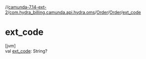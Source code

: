 //[camunda-7.14-ext-2](../../../../index.md)/[com.hydra_billing.camunda.api.hydra.oms](../../index.md)/[Order](../index.md)/[Order](index.md)/[ext_code](ext_code.md)

# ext_code

[jvm]\
val [ext_code](ext_code.md): String?

